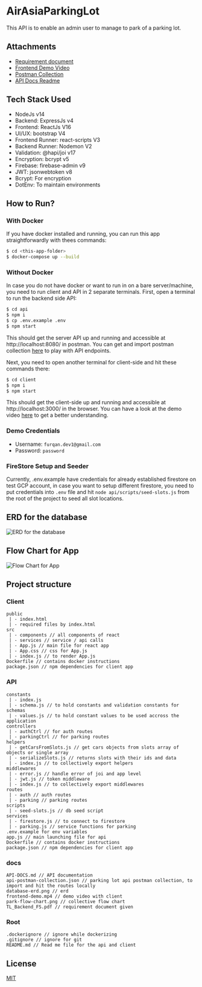 # AirAsiaParkingLot

This API is to enable an admin user to manage to park of a parking lot.

## Attachments

- [Requirement document](docs/TL_Backend_FS.pdf)
- [Frontend Demo Video](docs/frontend-demo.mp4)
- [Postman Collection](docs/api-postman-collection.json)
- [API Docs Readme](docs/API-DOCS.md)

## Tech Stack Used
- NodeJs v14
- Backend: ExpressJs v4
- Frontend: ReactJs V16
- UI/UX: bootstrap V4
- Frontend Runner: react-scripts V3
- Backend Runner: Nodemon V2
- Validation: @hapi/joi v17
- Encryption: bcrypt v5
- Firebase:  firebase-admin v9
- JWT: jsonwebtoken v8
- Bcrypt: For encryption
- DotEnv: To maintain environments

## How to Run?

### With Docker

If you have docker installed and running, you can run this app straightforwardly with thees commands:

```bash
$ cd <this-app-folder>
$ docker-compose up --build
```

### Without Docker

In case you do not have docker or want to run in on a bare server/machine, you need to run client and API in 2 separate terminals. First, open a terminal to run the backend side API:

```bash
$ cd api
$ npm i
$ cp .env.example .env
$ npm start
```
This should get the server API up and running and accessible at http://localhost:8080/ in postman. You can get and import postman collection [here](docs/api-postman-collection.json) to play with API endpoints.

Next, you need to open another terminal for client-side and hit these commands there:
```bash
$ cd client
$ npm i
$ npm start
```
This should get the client-side up and running and accessible at http://localhost:3000/ in the browser. You can have a look at the demo video [here](docs/frontend-demo.mp4) to get a better understanding.

### Demo Credentials
- Username: `furqan.dev1@gmail.com`
- Password: `password`

### FireStore Setup and Seeder
Currently, .env.example have credentials for already established firestore on test GCP account, in case you want to setup different firestore, you need to put credentials into `.env` file and hit `node api/scripts/seed-slots.js` from the root of the project to seed all slot locations.

## ERD for the database
![ERD for the database](docs/database-erd.png)

## Flow Chart for App
![Flow Chart for App](docs/park-flow-chart.png)

## Project structure
### Client
```
public
 | - index.html
 | - required files by index.html
src
 | - components // all components of react
 | - services // service / api calls
 | - App.js // main file for react app
 | - App.css // css for App.js
 | - index.js // to render App.js
Dockerfile // contains docker instructions
package.json // npm dependencies for client app

```
### API
```
constants
 | - index.js
 | - schema.js // to hold constants and validation constants for schemas
 | - values.js // to hold constant values to be used accross the application
controllers
 | - authCtrl // for auth routes
 | - parkingCtrl // for parking routes
helpers
 | - getCarsFromSlots.js // get cars objects from slots array of objects or single array
 | - serializeSlots.js // returns slots with their ids and data
 | - index.js // to collectively export helpers
middlewares
 | - error.js // handle error of joi and app level
 | - jwt.js // token middleware
 | - index.js // to collectively export middlewares
routes
 | - auth // auth routes
 | - parking // parking routes
scripts
 | - seed-slots.js // db seed script
services
 | - firestore.js // to connect to firestore
 | - parking.js // service functions for parking
.env.example for env variables
app.js // main launching file for api
Dockerfile // contains docker instructions
package.json // npm dependencies for client app
```
### docs
```
API-DOCS.md // API documentation
api-postman-collection.json // parking lot api postman collection, to import and hit the routes locally
database-erd.png // erd 
frontend-demo.mp4 // demo video with client
park-flow-chart.png // collective flow chart
TL_Backend_FS.pdf // requirement document given
```
### Root
````
.dockerignore // ignore while dockerizing
.gitignore // ignore for git
README.md // Read me file for the api and client
````
## License
[MIT](https://choosealicense.com/licenses/mit/)
